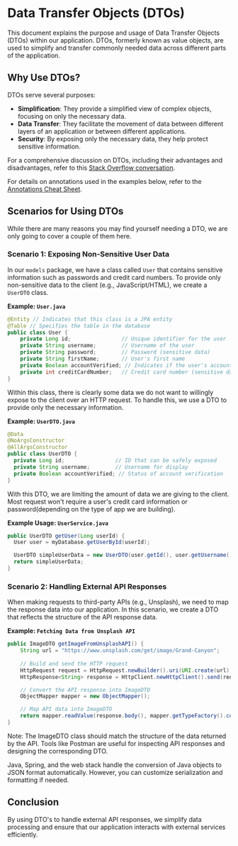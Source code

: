 # Data Transfer Objects (DTOs)

This document explains the purpose and usage of Data Transfer Objects (DTOs) within our application. DTOs, formerly known as value objects, are used to simplify and transfer commonly needed data across different parts of the application.

## Why Use DTOs?

DTOs serve several purposes:

- **Simplification**: They provide a simplified view of complex objects, focusing on only the necessary data.
- **Data Transfer**: They facilitate the movement of data between different layers of an application or between different applications.
- **Security**: By exposing only the necessary data, they help protect sensitive information.

For a comprehensive discussion on DTOs, including their advantages and disadvantages, refer to this [Stack Overflow conversation](https://stackoverflow.com/questions/1051182/what-is-a-data-transfer-object-dto).

For details on annotations used in the examples below, refer to the [Annotations Cheat Sheet](#).

## Scenarios for Using DTOs
While there are many reasons you may find yourself needing a DTO, we are only going to cover a couple of them here.

### Scenario 1: Exposing Non-Sensitive User Data

In our `models` package, we have a class called `User` that contains sensitive information such as passwords and credit card numbers. To provide only non-sensitive data to the client (e.g., JavaScript/HTML), we create a `UserDTO` class.

**Example: `User.java`**
```java
@Entity // Indicates that this class is a JPA entity
@Table // Specifies the table in the database
public class User {
    private Long id;                // Unique identifier for the user
    private String username;        // Username of the user
    private String password;        // Password (sensitive data)
    private String firstName;       // User's first name
    private Boolean accountVerified; // Indicates if the user's account is verified
    private int creditCardNumber;   // Credit card number (sensitive data)
}
```

Within this class, there is clearly some data we do not want to willingly expose to the client over an HTTP request. To handle this, we use a DTO to provide only the necessary information.

**Example: `UserDTO.java`**
```java
@Data
@NoArgsConstructor
@AllArgsConstructor
public class UserDTO {
  private Long id;                // ID that can be safely exposed
  private String username;        // Username for display
  private Boolean accountVerified; // Status of account verification
}
```
With this DTO, we are limiting the amount of data we are giving to the client. Most request won't require a user's credit card information or password(depending on the type of app we are building).

**Example Usage: `UserService.java`**
```java
public UserDTO getUser(Long userId) {
  User user = myDatabase.getUserById(userId);

  UserDTO simpleUserData = new UserDTO(user.getId(), user.getUsername(), user.isAccountVerified());
  return simpleUserData;
}
```

### Scenario 2: Handling External API Responses
When making requests to third-party APIs (e.g., Unsplash), we need to map the response data into our application. In this scenario, we create a DTO that reflects the structure of the API response data.

**Example: `Fetching Data from Unsplash API`**
```java
public ImageDTO getImageFromUnsplashAPI() {
    String url = "https://www.unsplash.com/get/image/Grand-Canyon";
    
    // Build and send the HTTP request
    HttpRequest request = HttpRequest.newBuilder().uri(URI.create(url)).build();
    HttpResponse<String> response = HttpClient.newHttpClient().send(request, HttpResponse.BodyHandlers.ofString());

    // Convert the API response into ImageDTO   
    ObjectMapper mapper = new ObjectMapper();

    // Map API data into ImageDTO
    return mapper.readValue(response.body(), mapper.getTypeFactory().constructMapType(Map.class, String.class, ImageDTO.class));
}
```

Note: The ImageDTO class should match the structure of the data returned by the API. Tools like Postman are useful for inspecting API responses and designing the corresponding DTO.

Java, Spring, and the web stack handle the conversion of Java objects to JSON format automatically. However, you can customize serialization and formatting if needed.

## Conclusion
By using DTO's to handle external API responses, we simplify data processing and ensure that our application interacts with external services efficiently.